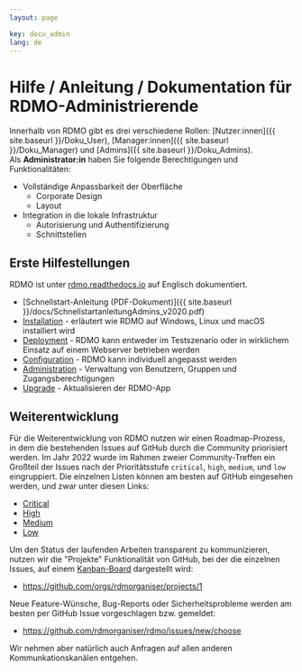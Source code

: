 ```yaml
---
layout: page

key: docu_admin
lang: de
---
```


# Hilfe / Anleitung / Dokumentation für RDMO-Administrierende

Innerhalb von RDMO gibt es drei verschiedene Rollen: [Nutzer:innen]({{ site.baseurl }}/Doku_User), [Manager:innen]({{ site.baseurl }}/Doku_Manager) und [Admins]({{ site.baseurl }}/Doku_Admins).<br/>
Als <b>Administrator:in</b> haben Sie folgende Berechtigungen und Funktionalitäten:

* Vollständige Anpassbarkeit der Oberfläche
    * Corporate Design
    * Layout
* Integration in die lokale Infrastruktur
    * Autorisierung und Authentifizierung
    * Schnittstellen

## Erste Hilfestellungen

RDMO ist unter [rdmo.readthedocs.io](http://rdmo.readthedocs.io/en/latest) auf Englisch dokumentiert. 

* [Schnellstart-Anleitung (PDF-Dokument)]({{ site.baseurl }}/docs/SchnellstartanleitungAdmins_v2020.pdf)
* [Installation](http://rdmo.readthedocs.io/en/latest/installation/index.html) - erläutert wie RDMO auf Windows, Linux und macOS installiert wird
* [Deployment](http://rdmo.readthedocs.io/en/latest/deployment/index.html) - RDMO kann entweder im Testszenario oder in wirklichem Einsatz auf einem Webserver betrieben werden
* [Configuration](http://rdmo.readthedocs.io/en/latest/configuration/index.html) - RDMO kann individuell angepasst werden
* [Administration](http://rdmo.readthedocs.io/en/latest/administration/index.html) - Verwaltung von Benutzern, Gruppen und Zugangsberechtigungen
* [Upgrade](http://rdmo.readthedocs.io/en/latest/upgrade/index.html) - Aktualisieren der RDMO-App


## Weiterentwicklung

Für die Weiterentwicklung von RDMO nutzen wir einen Roadmap-Prozess, in dem die bestehenden Issues auf GitHub durch die Community priorisiert werden. Im Jahr 2022 wurde im Rahmen zweier Community-Treffen ein Großteil der Issues nach der Prioritätsstufe `critical`, `high`, `medium`, und `low` eingruppiert. Die einzelnen Listen können am besten auf GitHub eingesehen werden, und zwar unter diesen Links:

* [Critical](https://github.com/rdmorganiser/rdmo/issues?q=is%3Aopen+is%3Aissue+label%3A%22priority%3A+critical%22)
* [High](https://github.com/rdmorganiser/rdmo/issues?q=is%3Aopen+is%3Aissue+label%3A%22priority%3A+high%22)
* [Medium](https://github.com/rdmorganiser/rdmo/issues?q=is%3Aopen+is%3Aissue+label%3A%22priority%3A+medium%22)
* [Low](https://github.com/rdmorganiser/rdmo/issues?q=is%3Aopen+is%3Aissue+label%3A%22priority%3A+low%22)

Um den Status der laufenden Arbeiten transparent zu kommunizieren, nutzen wir die "Projekte" Funktionalität von GitHub, bei der die einzelnen Issues, auf einem [Kanban-Board](https://de.wikipedia.org/wiki/Kanban-Board) dargestellt wird:

* <https://github.com/orgs/rdmorganiser/projects/1>

Neue Feature-Wünsche, Bug-Reports oder Sicherheitsprobleme werden am besten per GitHub Issue vorgeschlagen bzw. gemeldet:

* <https://github.com/rdmorganiser/rdmo/issues/new/choose>

Wir nehmen aber natürlich auch Anfragen auf allen anderen Kommunkationskanälen entgehen.

